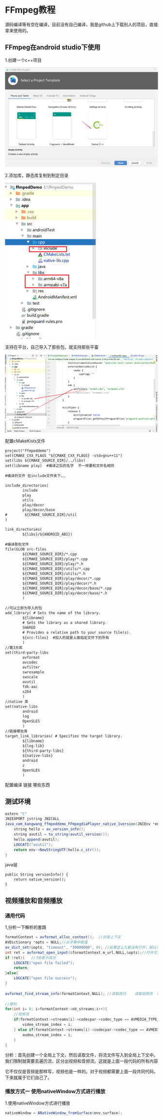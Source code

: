 # FFmpeg教程

源码编译等有空在编译，目前没有自己编译，我是github上下载别人的项目，直接拿来使用的。

## FFmpeg在android studio下使用

1.创建一个c++项目

<img src="image/image-20210410204303533.png" alt="image-20210410204303533" style="zoom:50%;" />

2.添加库，静态库复制到制定目录

<img src="image/image-20210411091438877.png" alt="image-20210411091438877" style="zoom:50%;" />

支持在平台，自己导入了那些包，就支持那些平臺

<img src="image/image-20210411091651220.png" alt="image-20210411091651220" style="zoom:50%;" />



配置cMakeKists文件

```
project("ffmpeddemo")
set(CMAKE_CXX_FLAGS "${CMAKE_CXX_FLAGS} -std=gnu++11")
set(libs ${CMAKE_SOURCE_DIR}/../libs)
set(libname play)  #编译之后的名字  不一样要和文件名相同

#编译的文件 在include文件夹下、、、

include_directories(
        include
        play
        utils
        play/decor
        play/decor/base
#        ${CMAKE_SOURCE_DIR}/util
)

link_directories(
        ${libs}/${ANDROID_ABI})

#编译那些文件
file(GLOB src-files
        ${CMAKE_SOURCE_DIR}/*.cpp
        ${CMAKE_SOURCE_DIR}/play/*.cpp
        ${CMAKE_SOURCE_DIR}/play/*.h
        ${CMAKE_SOURCE_DIR}/utils/*.cpp
        ${CMAKE_SOURCE_DIR}/utils/*.h
        ${CMAKE_SOURCE_DIR}/play/decor/*.cpp
        ${CMAKE_SOURCE_DIR}/play/decor/*.h
        ${CMAKE_SOURCE_DIR}/play/decor/base/*.cpp
        ${CMAKE_SOURCE_DIR}/play/decor/base/*.h
        )

//可以立即为导入的包
add_library( # Sets the name of the library.
        ${libname}
        # Sets the library as a shared library.
        SHARED
        # Provides a relative path to your source file(s).
        ${src-files}  #加入的就是上面指定文件下的所有
        )
//第3方库
set(third-party-libs
        avformat
        avcodec
        avfilter
        swresample
        swscale
        avutil
        fdk-aac
        x264
        )
//native 库
set(native-libs
        android
        log
        OpenSLES
        )
//链接哪些库
target_link_libraries( # Specifies the target library.
        ${libname}
        ${log-lib}
        ${third-party-libs}
        ${native-libs}
        android
        z
        OpenSLES
        )
```

配置编译  链接 哪些东西

## 测试环境

```java
extern "C"
JNIEXPORT jstring JNICALL
Java_com_kangwang_ffmpeddemo_FFmpegdiaPlayer_native_1version(JNIEnv *env, jobject thiz) {
    string hello = av_version_info();
    string avutil = to_string(avutil_version());
    hello.append(avutil);
    LOGCATI("avutil");
    return env->NewStringUTF(hello.c_str());
}
```

java层

```
public String versionInfo() {
    return native_version();
}
```

## 视频播放和音频播放

### 通用代码

1,分析一下解析的套路

```java
formatContext = avformat_alloc_context();  //封装上下文
AVDictionary *opts = NULL;//从字典中取值
av_dict_set(&opts, "timeout", "30000000", 0); //如果这么久都没有打开，就认为有问题
int ret = avformat_open_input(&formatContext,m_url,NULL,&opts);//打开文件
if (ret){   //为0表示成功
    LOGCATE("open file failed");
    return;
}else{
    LOGCATE("open file success");
}

avformat_find_stream_info(formatContext,NULL); //读取成功    读取视频流  解析出来

//便利
for(int i= 0; i<formatContext->nb_streams;i++){
    //视频流
    if(formatContext->streams[i]->codecpar->codec_type == AVMEDIA_TYPE_VIDEO){
        video_stream_index = i;
    } else if(formatContext->streams[i]->codecpar->codec_type == AVMEDIA_TYPE_AUDIO){
        audeo_stream_index = i;
    }
}
```

分析：首先创建一个全局上下文，然后读取文件，将流文件写入到全局上下文中。我们限制就需要去遍历流，区分出视频和音频流。这就是上面一段代码的所有内容

它不仅仅是音频是那样写，视频也是一样的。对于视频都需要上面一段共同代码，下来就属于它们自己了。

### 播放方式一   使用nativeWindow方式进行播放 

1.使用nativeWindow方式进行播放

```java
nativeWindow = ANativeWindow_fromSurface(env,surface);
```

